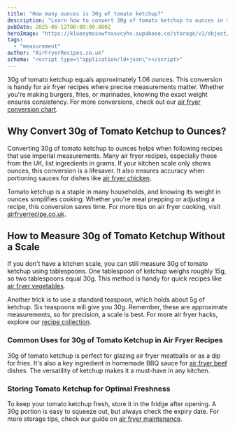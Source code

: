 ```yaml
---
title: "How many ounces is 30g of tomato ketchup?"
description: "Learn how to convert 30g of tomato ketchup to ounces in seconds with our simple guide. Perfect for air fryer recipes and precise measurements."
pubDate: 2025-08-12T00:00:00.000Z
heroImage: "https://klueoymssxwfnxsvcyhv.supabase.co/storage/v1/object/public/md/how-many-ounces-is-30g-tomato-ketchup-55347dbe.webp"
tags:
  - "measurement"
author: "AirFryerRecipes.co.uk"
schema: "<script type=\"application/ld+json\"></script>"
---
```


<p>30g of tomato ketchup equals approximately 1.06 ounces. This conversion is handy for air fryer recipes where precise measurements matter. Whether you're making burgers, fries, or marinades, knowing the exact weight ensures consistency. For more conversions, check out our <a href=https://www.airfryerrecipe.co.uk/air-fryer-conversion-chart>air fryer conversion chart</a>.</p>

<h2>Why Convert 30g of Tomato Ketchup to Ounces?</h2>
<p>Converting 30g of tomato ketchup to ounces helps when following recipes that use imperial measurements. Many air fryer recipes, especially those from the UK, list ingredients in grams. If your kitchen scale only shows ounces, this conversion is a lifesaver. It also ensures accuracy when portioning sauces for dishes like <a href=https://www.airfryerrecipe.co.uk/recipe-category/chicken>air fryer chicken</a>.</p>
<p>Tomato ketchup is a staple in many households, and knowing its weight in ounces simplifies cooking. Whether you're meal prepping or adjusting a recipe, this conversion saves time. For more tips on air fryer cooking, visit <a href=https://www.airfryerrecipe.co.uk>airfryerrecipe.co.uk</a>.</p>

<h2>How to Measure 30g of Tomato Ketchup Without a Scale</h2>
<p>If you don't have a kitchen scale, you can still measure 30g of tomato ketchup using tablespoons. One tablespoon of ketchup weighs roughly 15g, so two tablespoons equal 30g. This method is handy for quick recipes like <a href=https://www.airfryerrecipe.co.uk/recipe-category/vegetables>air fryer vegetables</a>.</p>
<p>Another trick is to use a standard teaspoon, which holds about 5g of ketchup. Six teaspoons will give you 30g. Remember, these are approximate measurements, so for precision, a scale is best. For more air fryer hacks, explore our <a href=https://www.airfryerrecipe.co.uk/recipes>recipe collection</a>.</p>

<h3>Common Uses for 30g of Tomato Ketchup in Air Fryer Recipes</h3>
<p>30g of tomato ketchup is perfect for glazing air fryer meatballs or as a dip for fries. It's also a key ingredient in homemade BBQ sauce for <a href=https://www.airfryerrecipe.co.uk/recipe-category/beef>air fryer beef</a> dishes. The versatility of ketchup makes it a must-have in any kitchen.</p>

<h3>Storing Tomato Ketchup for Optimal Freshness</h3>
<p>To keep your tomato ketchup fresh, store it in the fridge after opening. A 30g portion is easy to squeeze out, but always check the expiry date. For more storage tips, check our guide on <a href=https://www.airfryerrecipe.co.uk/air-fryer-cleaner>air fryer maintenance</a>.</p>